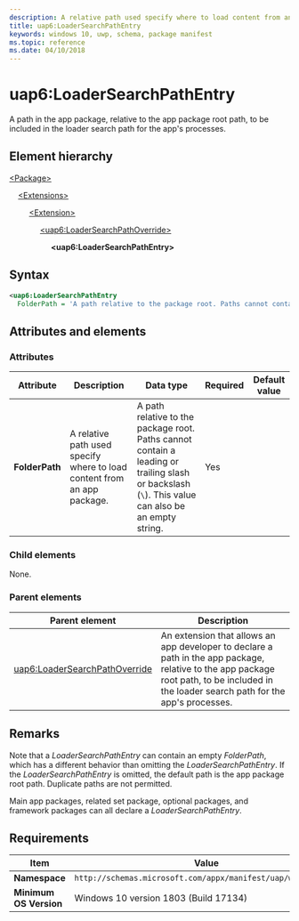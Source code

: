 ```yaml
---
description: A relative path used specify where to load content from an app package.
title: uap6:LoaderSearchPathEntry
keywords: windows 10, uwp, schema, package manifest
ms.topic: reference
ms.date: 04/10/2018
---
```


# uap6:LoaderSearchPathEntry

A path in the app package, relative to the app package root path, to be included in the loader search path for the app's processes.

## Element hierarchy

[\<Package\>](element-package.md)

&nbsp;&nbsp;&nbsp;&nbsp;[\<Extensions\>](element-extensions.md)

&nbsp;&nbsp;&nbsp;&nbsp; &nbsp;&nbsp;&nbsp;&nbsp;[\<Extension\>](element-extension.md)

&nbsp;&nbsp;&nbsp;&nbsp; &nbsp;&nbsp;&nbsp;&nbsp; &nbsp;&nbsp;&nbsp;&nbsp;[\<uap6:LoaderSearchPathOverride\>](element-uap6-loadersearchpathoverride.md)

&nbsp;&nbsp;&nbsp;&nbsp; &nbsp;&nbsp;&nbsp;&nbsp; &nbsp;&nbsp;&nbsp;&nbsp; &nbsp;&nbsp;&nbsp;&nbsp;**\<uap6:LoaderSearchPathEntry\>**

## Syntax

```xml
<uap6:LoaderSearchPathEntry
  FolderPath = 'A path relative to the package root. Paths cannot contain a leading or trailing slash or backslash ("\"). This value can also be an empty string.' />
```

## Attributes and elements

### Attributes

| Attribute | Description | Data type | Required | Default value |
|-|-|-|-|-|
| **FolderPath** | A relative path used specify where to load content from an app package. | A path relative to the package root. Paths cannot contain a leading or trailing slash or backslash (`\`). This value can also be an empty string. | Yes |  |

### Child elements

None.

### Parent elements

| Parent element | Description |
|-|-|
| [uap6:LoaderSearchPathOverride](element-uap6-loadersearchpathoverride.md) | An extension that allows an app developer to declare a path in the app package, relative to the app package root path, to be included in the loader search path for the app's processes. |

## Remarks

Note that a *LoaderSearchPathEntry* can contain an empty *FolderPath*, which has a different behavior than omitting the *LoaderSearchPathEntry*. If the *LoaderSearchPathEntry* is omitted, the default path is the app package root path. Duplicate paths are not permitted.

Main app packages, related set package, optional packages, and framework packages can all declare a *LoaderSearchPathEntry*.

## Requirements

| Item | Value |
|--|--|
| **Namespace** | `http://schemas.microsoft.com/appx/manifest/uap/windows10/6` |
| **Minimum OS Version** | Windows 10 version 1803 (Build 17134) |
